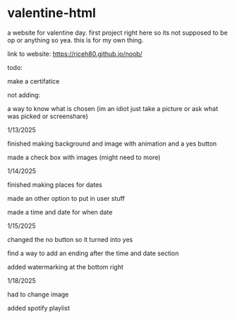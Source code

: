 # valentine-html
a website for valentine day. first project right here so its not supposed to be op or anything so yea. this is for my own thing.

link to website: https://riceh80.github.io/noob/


todo:

make a certifatice 



not adding:

a way to know what is chosen (im an idiot just take a picture or ask what was picked or screenshare)



1/13/2025

finished making background and image with animation and a yes button 

made a check box with images (might need to more)


1/14/2025

finished making places for dates

made an other option to put in user stuff

made a time and date for when date



1/15/2025

changed the no button so it turned into yes

find a way to add an ending after the time and date section

added watermarking at the bottom right

1/18/2025

had to change image

added spotify playlist
